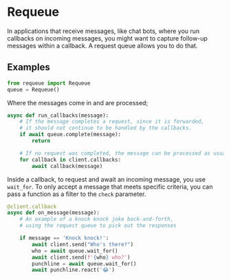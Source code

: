 # Requeue

In applications that receive messages, like chat bots, where you run callbacks
on incoming messages, you might want to capture follow-up messages within a callback.
A request queue allows you to do that.

## Examples

```python
from requeue import Requeue
queue = Requeue()
```

Where the messages come in and are processed;

```python
async def run_callbacks(message):
    # If the message completes a request, since it is forwarded,
    # it should not continue to be handled by the callbacks.
    if await queue.complete(message):
        return

    # If no request was completed, the message can be processed as usual.
    for callback in client.callbacks:
        await callback(message)
```

Inside a callback, to request and await an incoming message, you use `wait_for`.
To only accept a message that meets specific criteria, you can pass a function
as a filter to the `check` parameter.

```python
@client.callback
async def on_message(message):
    # An example of a knock knock joke back-and-forth,
    # using the request queue to pick out the responses

    if message == 'Knock knock!':
        await client.send("Who's there?")
        who = await queue.wait_for()
        await client.send(f'{who} who?')
        punchline = await queue.wait_for()
        await punchline.react('😂')
```
